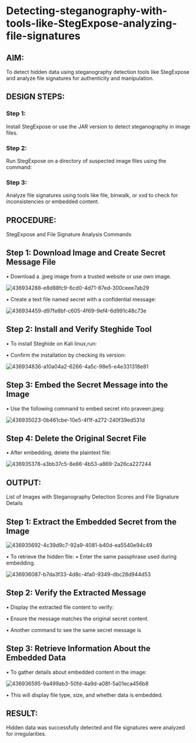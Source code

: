 # Detecting-steganography-with-tools-like-StegExpose-analyzing-file-signatures
## AIM:
To detect hidden data using steganography detection tools like StegExpose and analyze file signatures for authenticity and manipulation.

## DESIGN STEPS:
### Step 1:
Install StegExpose or use the JAR version to detect steganography in image files.

### Step 2:
Run StegExpose on a directory of suspected image files using the command:

### Step 3:
Analyze file signatures using tools like file, binwalk, or xxd to check for inconsistencies or embedded content.

## PROCEDURE:
StegExpose and File Signature Analysis Commands

## Step 1: Download Image and Create Secret Message File
• Download a .jpeg image from a trusted website or use own image.

![436934288-e8d88fc9-6cd0-4d71-87ed-300ceee7ab29](https://github.com/user-attachments/assets/3ac002af-5f35-4e61-ac99-8fed3d01aebe)


• Create a text file named secret with a confidential message:

![436934459-d97fe8bf-c605-4f69-9ef4-6d991c48c73e](https://github.com/user-attachments/assets/b1f4374e-d2cf-4ebd-8914-e68ebce9dded)


## Step 2: Install and Verify Steghide Tool

• To install Steghide on Kali linux,run:

• Confirm the installation by checking its version:

![436934836-a10a04a2-6266-4a5c-98e5-e4e331318e81](https://github.com/user-attachments/assets/82cfa596-bcb0-4547-8cde-ae00f7cf1424)


## Step 3: Embed the Secret Message into the Image
• Use the following command to embed secret into praveen.jpeg:

![436935023-0b461cbe-10e5-4f1f-a272-240f39ed531d](https://github.com/user-attachments/assets/4bf46955-8dc7-47b4-817d-9b8ee2a4d9b6)


## Step 4: Delete the Original Secret File
• After embedding, delete the plaintext file:

![436935378-a3bb37c5-8e86-4b53-a869-2a26ca227244](https://github.com/user-attachments/assets/6f96cbfc-95db-494d-894e-9d10484c1296)


## OUTPUT:
List of Images with Steganography Detection Scores and File Signature Details

## Step 1: Extract the Embedded Secret from the Image

![436935692-4c39d9c7-92a9-4081-b40d-ea5540e94c49](https://github.com/user-attachments/assets/e954517c-af98-41b2-a911-4cf2f47ce7a5)

• To retrieve the hidden file: • Enter the same passphrase used during embedding.

![436936087-b7da3f33-4d8c-4fa0-9349-dbc28d944d53](https://github.com/user-attachments/assets/0a209b46-302f-407a-bd3d-829acb7e532d)


## Step 2: Verify the Extracted Message
• Display the extracted file content to verify:

• Ensure the message matches the original secret content.

• Another command to see the same secret message is

## Step 3: Retrieve Information About the Embedded Data
• To gather details about embedded content in the image:

![436936595-9a499ab3-50fd-4a9d-a08f-5a01eca456b8](https://github.com/user-attachments/assets/a2b569ce-180e-4c55-97e4-6a335c77c769)

• This will display file type, size, and whether data is embedded.

## RESULT:
Hidden data was successfully detected and file signatures were analyzed for irregularities.
